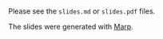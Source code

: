 # <Presentation Title>

Please see the `slides.md` or `slides.pdf` files.

The slides were generated with [Marp](https://yhatt.github.io/marp/).
